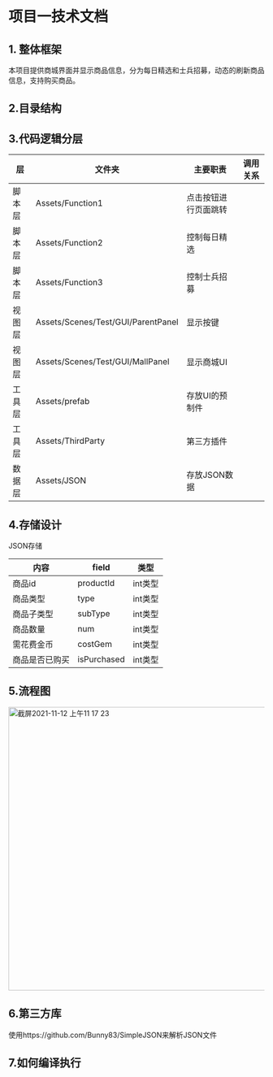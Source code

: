 #                   项目一技术文档

## 1. 整体框架

本项目提供商城界面并显示商品信息，分为每日精选和士兵招募，动态的刷新商品信息，支持购买商品。



## 2.目录结构





## 3.代码逻辑分层

| 层     | 文件夹                                | 主要职责             | 调用关系 |
| ------ | ------------------------------------- | -------------------- | -------- |
| 脚本层 | Assets/Function1                      | 点击按钮进行页面跳转 |          |
| 脚本层 | Assets/Function2                      | 控制每日精选         |          |
| 脚本层 | Assets/Function3                      | 控制士兵招募         |          |
| 视图层 | Assets/Scenes/Test/GUI/ParentPanel | 显示按键             |          |
| 视图层 | Assets/Scenes/Test/GUI/MallPanel   | 显示商城UI           |          |
| 工具层 | Assets/prefab                         | 存放UI的预制件       |          |
| 工具层 | Assets/ThirdParty                     | 第三方插件           |          |
| 数据层 | Assets/JSON                           | 存放JSON数据


## 4.存储设计

JSON存储

| 内容           | field       | 类型    |
| -------------- | ----------- | ------- |
| 商品id         | productId   | int类型 |
| 商品类型       | type        | int类型 |
| 商品子类型     | subType     | int类型 |
| 商品数量       | num         | int类型 |
| 需花费金币     | costGem     | int类型 |
| 商品是否已购买 | isPurchased | int类型 |



## 5.流程图

<img width="558" alt="截屏2021-11-12 上午11 17 23" src="https://user-images.githubusercontent.com/93905958/141410460-e5ebc020-49c4-4992-b4a4-2ede333536b8.png">


## 6.第三方库

使用https://github.com/Bunny83/SimpleJSON来解析JSON文件

## 7.如何编译执行

